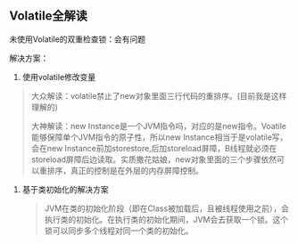 ## Volatile全解读

未使用Volatile的双重检查锁：会有问题

解决方案：

1. 使用volatile修改变量

> 大众解读：volatile禁止了new对象里面三行代码的重排序。(目前我是这样理解的)
>
> 大神解读：new Instance是一个JVM指令吗，对应的是new指令。Voatile能够保障单个JVM指令的原子性，所以new Instance相当于是volatile写，会在new Instance前加storestore,后加storeload屏障，B线程就必须在storeload屏障后边读取。实质撒花姑娘，new对象里面的三个步骤依然可以重排序，真正的控制是在外层的内存屏障控制。

1. 基于类初始化的解决方案

   > JVM在类的初始化阶段（即在Class被加载后，且被线程使用之前），会执行类的初始化。在执行类的初始化期间，JVM会去获取一个锁。这个锁可以同步多个线程对同一个类的初始化。